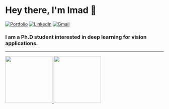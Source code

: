 
<h1 align="left"> Hey there, I'm Imad 👋 </h1>

<p align="left">
   <a href="https://toubal.com/"><img alt="Portfolio" src="https://img.shields.io/badge/-toubal.com-black?style=flat-square&logo=website&logoColor=white&link=https://toubal.com/"></a>
   <a href="https://www.linkedin.com/in/imadtoubal/"><img alt="LinkedIn" src="https://img.shields.io/badge/-imadtoubal-black?style=flat-square&logo=Linkedin&logoColor=white&link=https://www.linkedin.com/in/imadtoubal/"></a>
   <a href="mailto:imad.toubal@gmail.com"><img alt="Gmail" src="https://img.shields.io/badge/-imad.toubal@gmail.com-black?style=flat-square&logo=Gmail&logoColor=white&link=mailto:dewithmiramon@gmail.com"></a>
</p>

<h3 align="left">  I am a Ph.D student interested in deep learning for vision applications. </h3>

---

<a href="https://dewith.co/" >
  <img height="150px" src="https://github-readme-stats.vercel.app/api?username=dewith&show_icons=true&hide_title=true&hide_border=true&theme=graywhite" />
  <img height="150px" src="https://github-readme-stats.vercel.app/api/top-langs/?username=dewith&show_icons=true&layout=compact&langs_count=6&hide_title=true&hide_border=true&theme=graywhite" />
</a>
